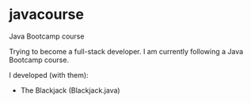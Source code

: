 # javacourse
Java Bootcamp course

Trying to become a full-stack developer. I am currently following a Java Bootcamp course.

I developed (with them):
- The Blackjack (Blackjack.java)
